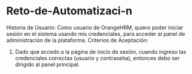 # Reto-de-Automatizaci-n
Historia de Usuario:
Como usuario de OrangeHRM, quiero poder iniciar sesión en el sistema usando mis credenciales, para acceder al panel de administración de la plataforma.
Criterios de Aceptación:

1. Dado que accedo a la página de inicio de sesión, cuando ingreso las credenciales correctas (usuario y contraseña), entonces debo ser dirigido al panel principal.
